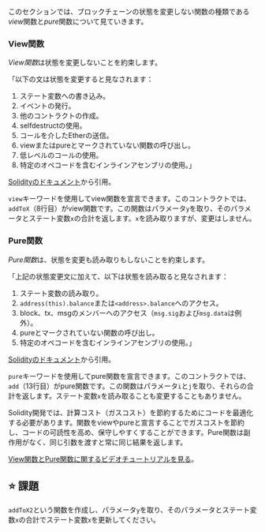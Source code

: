 このセクションでは、ブロックチェーンの状態を変更しない関数の種類である*view*関数と*pure*関数について見ていきます。

### View関数
*View関数*は状態を変更しないことを約束します。

「以下の文は状態を変更すると見なされます：
1. ステート変数への書き込み。
2. イベントの発行。
3. 他のコントラクトの作成。
4. selfdestructの使用。
5. コールを介したEtherの送信。
6. viewまたはpureとマークされていない関数の呼び出し。
7. 低レベルのコールの使用。
8. 特定のオペコードを含むインラインアセンブリの使用。」

<a href="https://docs.soliditylang.org/en/latest/contracts.html#view-functions" target="_blank">Solidityのドキュメント</a>から引用。

`view`キーワードを使用してview関数を宣言できます。このコントラクトでは、`addToX`（8行目）がview関数です。この関数はパラメータ`y`を取り、そのパラメータとステート変数`x`の合計を返します。`x`を読み取りますが、変更はしません。

### Pure関数
*Pure関数*は、状態を変更も読み取りもしないことを約束します。

「上記の状態変更文に加えて、以下は状態を読み取ると見なされます：
1. ステート変数の読み取り。
2. `address(this).balance`または`<address>.balance`へのアクセス。
3. block、tx、msgのメンバーへのアクセス（`msg.sig`および`msg.data`は例外）。
4. pureとマークされていない関数の呼び出し。
5. 特定のオペコードを含むインラインアセンブリの使用。」

<a href="https://docs.soliditylang.org/en/latest/contracts.html#pure-functions" target="_blank">Solidityのドキュメント</a>から引用。

`pure`キーワードを使用してpure関数を宣言できます。このコントラクトでは、`add`（13行目）がpure関数です。この関数はパラメータ`i`と`j`を取り、それらの合計を返します。ステート変数`x`を読み取ることも変更することもありません。

Solidity開発では、計算コスト（ガスコスト）を節約するためにコードを最適化する必要があります。関数をviewやpureと宣言することでガスコストを節約し、コードの可読性を高め、保守しやすくすることができます。Pure関数は副作用がなく、同じ引数を渡すと常に同じ結果を返します。

<a href="https://www.youtube.com/watch?v=vOmXqJ4Qzbc" target="_blank">View関数とPure関数に関するビデオチュートリアルを見る</a>。

## ⭐️ 課題
`addToX2`という関数を作成し、パラメータ`y`を取り、そのパラメータとステート変数`x`の合計でステート変数`x`を更新してください。